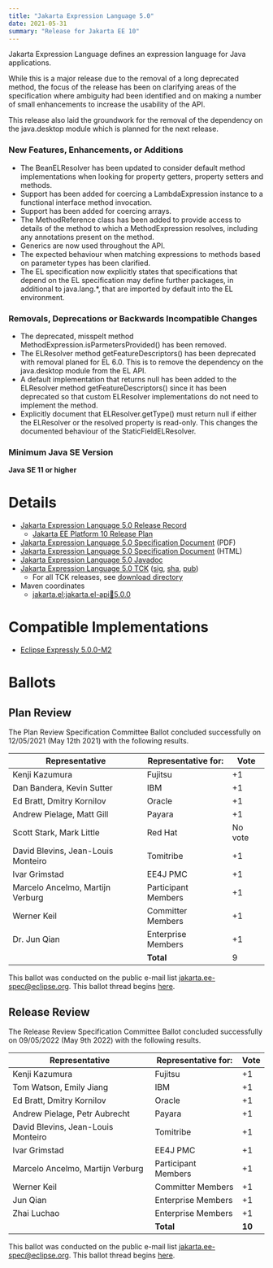 ```yaml
---
title: "Jakarta Expression Language 5.0"
date: 2021-05-31
summary: "Release for Jakarta EE 10"
---
```

Jakarta Expression Language defines an expression language for Java applications.

While this is a major release due to the removal of a long deprecated method, the focus of the release has been on clarifying areas of the specification where ambiguity had been identified and on making a number of small enhancements to increase the usability of the API.

This release also laid the groundwork for the removal of the dependency on the java.desktop module which is planned for the next release.

### New Features, Enhancements, or Additions
* The BeanELResolver has been updated to consider default method 
implementations when looking for property getters, property setters and 
methods.
* Support has been added for coercing a LambdaExpression instance to a 
functional interface method invocation.
* Support has been added for coercing arrays.
* The MethodReference class has been added to provide access to details of 
the method to which a MethodExpression resolves, including any 
annotations present on the method.
* Generics are now used throughout the API.
* The expected behaviour when matching expressions to methods based on 
parameter types has been clarified.
* The EL specification now explicitly states that specifications that 
depend on the EL specification may define further packages, in 
additional to java.lang.*, that are imported by default into the EL 
environment.

### Removals, Deprecations or Backwards Incompatible Changes
* The deprecated, misspelt method MethodExpression.isParmetersProvided() 
has been removed.
* The ELResolver method getFeatureDescriptors() has been deprecated with 
removal planed for EL 6.0. This is to remove the dependency on the 
java.desktop module from the EL API.
* A default implementation that returns null has been added to the 
ELResolver method getFeatureDescriptors() since it has been deprecated 
so that custom ELResolver implementations do not need to implement the 
method.
* Explicitly document that ELResolver.getType() must return null if either 
the ELResolver or the resolved property is read-only. This changes the 
documented behaviour of the StaticFieldELResolver.

### Minimum Java SE Version
**Java SE 11 or higher**

# Details

* [Jakarta Expression Language 5.0 Release Record](https://projects.eclipse.org/projects/ee4j.el/releases/5.0.0)
    * [Jakarta EE Platform 10 Release Plan](https://jakartaee.github.io/platform/jakartaee10/JakartaEE10ReleasePlan)
* [Jakarta Expression Language 5.0 Specification Document](./jakarta-expression-language-spec-5.0.pdf) (PDF)
* [Jakarta Expression Language 5.0 Specification Document](./jakarta-expression-language-spec-5.0.html) (HTML)
* [Jakarta Expression Language 5.0 Javadoc](./apidocs)
* [Jakarta Expression Language 5.0 TCK](https://download.eclipse.org/jakartaee/expression-language/5.0/jakarta-expression-language-tck-5.0.0.zip)  ([sig](https://download.eclipse.org/jakartaee/expression-language/5.0/jakarta-expression-language-tck-5.0.0.zip.sig),  [sha](https://download.eclipse.org/jakartaee/expression-language/5.0/jakarta-expression-language-tck-5.0.0.zip.sha256),  [pub](https://raw.githubusercontent.com/jakartaee/specification-committee/master/jakartaee-spec-committee.pub))
    * For all TCK releases, see [download directory](https://download.eclipse.org/jakartaee/expression-language/5.0)
* Maven coordinates
  * [jakarta.el:jakarta.el-api:jar:5.0.0](https://central.sonatype.com/artifact/jakarta.el/jakarta.el-api/5.0.0/jar)

# Compatible Implementations
* [Eclipse Expressly 5.0.0-M2](https://github.com/eclipse-ee4j/expressly)

# Ballots

## Plan Review

The Plan Review Specification Committee Ballot concluded successfully on 12/05/2021 (May 12th 2021) with the following results.

| Representative                     | Representative for: |  Vote   |
|------------------------------------|---------------------|---------|
| Kenji Kazumura                     | Fujitsu             | +1      |
| Dan Bandera, Kevin Sutter          | IBM                 | +1      |
| Ed Bratt, Dmitry Kornilov          | Oracle              | +1      |
| Andrew Pielage, Matt Gill          | Payara              | +1      |
| Scott Stark, Mark Little           | Red Hat             | No vote |
| David Blevins, Jean-Louis Monteiro | Tomitribe           | +1      |
| Ivar Grimstad                      | EE4J PMC            | +1      |
| Marcelo Ancelmo, Martijn Verburg   | Participant Members | +1      |
| Werner Keil                        | Committer Members   | +1      |
| Dr. Jun Qian                       | Enterprise Members  | +1      |
|                                    | **Total**           | 9       |

 This ballot was conducted on the public e-mail list [jakarta.ee-spec@eclipse.org](https://www.eclipse.org/lists/jakarta.ee-spec/). This ballot thread begins [here](https://www.eclipse.org/lists/jakarta.ee-spec/msg01622.html).
 
## Release Review

The Release Review Specification Committee Ballot concluded successfully on 09/05/2022 (May 9th 2022) with the following results.

| Representative                     | Representative for: | Vote   |
|------------------------------------|---------------------|--------|
| Kenji Kazumura                     | Fujitsu             |    +1  |
| Tom Watson, Emily Jiang            | IBM                 |    +1  |
| Ed Bratt, Dmitry Kornilov          | Oracle              |    +1  |
| Andrew Pielage, Petr Aubrecht      | Payara              |    +1  |
| David Blevins, Jean-Louis Monteiro | Tomitribe           |    +1  |
| Ivar Grimstad                      | EE4J PMC            |    +1  |
| Marcelo Ancelmo, Martijn Verburg   | Participant Members |    +1  |
| Werner Keil                        | Committer Members   |    +1  |
| Jun Qian                           | Enterprise Members  |    +1  |
| Zhai Luchao                        | Enterprise Members  |    +1  |
|                                    | **Total**           | **10** |

 This ballot was conducted on the public e-mail list [jakarta.ee-spec@eclipse.org](https://www.eclipse.org/lists/jakarta.ee-spec/). This ballot thread begins [here](https://www.eclipse.org/lists/jakarta.ee-spec/msg02419.html).
